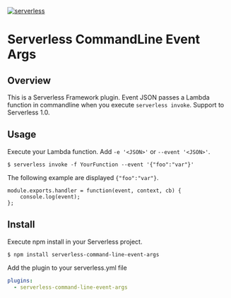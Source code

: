 [![serverless](http://public.serverless.com/badges/v3.svg)](http://www.serverless.com)
# Serverless CommandLine Event Args
## Overview
This is a Serverless Framework plugin. Event JSON passes a Lambda function in commandline when you execute `serverless invoke`.
Support to Serverless 1.0.

## Usage
Execute your Lambda function. Add `-e '<JSON>'` or `--event '<JSON>'`.

    $ serverless invoke -f YourFunction --event '{"foo":"var"}'
    
The following example are displayed `{"foo":"var"}`.

    module.exports.handler = function(event, context, cb) {
        console.log(event);
    };

## Install
Execute npm install in your Serverless project.

    $ npm install serverless-command-line-event-args
    
Add the plugin to your serverless.yml file

```yml
plugins:
  - serverless-command-line-event-args
```
